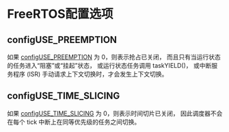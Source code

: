 # FreeRTOS配置选项

## configUSE_PREEMPTION

如果 [configUSE_PREEMPTION](https://freertos.org/Documentation/02-Kernel/03-Supported-devices/02-Customization/#configuse_preemption) 为 0，则表示抢占已关闭， 而且只有当运行状态的任务进入“阻塞”或“挂起”状态， 或运行状态任务调用 taskYIELD()， 或中断服务程序 (ISR) 手动请求上下文切换时，才会发生上下文切换。

## configUSE_TIME_SLICING

如果 [configUSE_TIME_SLICING](https://freertos.org/Documentation/02-Kernel/03-Supported-devices/02-Customization/#configuse_time_slicing) 为 0，则表示时间切片已关闭， 因此调度器不会在每个 tick 中断上在同等优先级的任务之间切换。